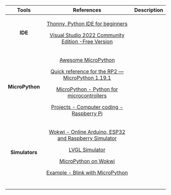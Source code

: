 ﻿|Tools|**References**|**Description**|
| :-: | :-: | :-: |
|<p></p><p>**IDE**</p>|<p>[Thonny, Python IDE for beginners](https://thonny.org/)</p><p>[Visual Studio 2022 Community Edition -Free Version](https://visualstudio.microsoft.com/vs/community/)</p>||
|<p></p><p></p><p>**MicroPython**</p>|<p>[Awesome MicroPython](https://awesome-micropython.com/)</p><p>[Quick reference for the RP2 — MicroPython 1.19.1](https://docs.micropython.org/en/latest/rp2/quickref.html)</p><p>[MicroPython - Python for microcontrollers](https://micropython.org/download/rp2-pico-w/)</p><p>[Projects - Computer coding - Raspberry Pi](https://projects.raspberrypi.org/en/projects/get-started-pico-w/2)</p><p></p>||
|<p></p><p></p><p>**Simulators**</p>|<p>[Wokwi - Online Arduino, ESP32 and Raspberry Simulator](https://wokwi.com/)</p><p>[LVGL Simulator](https://docs.lvgl.io/master/examples.html)</p><p>[MicroPython on Wokwi](https://docs.wokwi.com/guides/micropython)</p><p>[Example - Blink with MicroPython](https://wokwi.com/projects/300504213470839309) </p><p></p>||
|<p></p>|||


